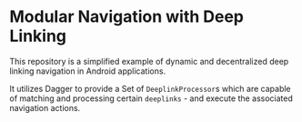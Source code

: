 # Modular Navigation with Deep Linking

This repository is a simplified example of dynamic and decentralized 
deep linking navigation in Android applications.

It utilizes Dagger to provide a Set of `DeeplinkProcessor`s which are 
capable of matching and processing certain `deeplinks` - and execute 
the associated navigation actions.
